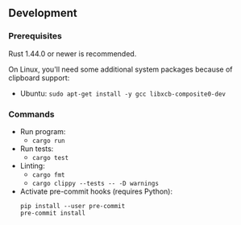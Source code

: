 ## Development
### Prerequisites
Rust 1.44.0 or newer is recommended.

On Linux, you'll need some additional system packages because of clipboard
support:

* Ubuntu: `sudo apt-get install -y gcc libxcb-composite0-dev`

### Commands
* Run program:
  * `cargo run`
* Run tests:
  * `cargo test`
* Linting:
  * `cargo fmt`
  * `cargo clippy --tests -- -D warnings`
* Activate pre-commit hooks (requires Python):
  ```
  pip install --user pre-commit
  pre-commit install
  ```
